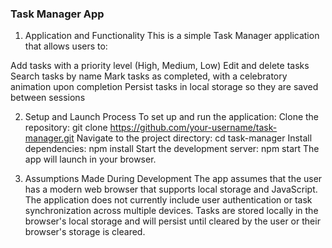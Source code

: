 ### Task Manager App
1. Application and Functionality
This is a simple Task Manager application that allows users to:

Add tasks with a priority level (High, Medium, Low)
Edit and delete tasks
Search tasks by name
Mark tasks as completed, with a celebratory animation upon completion
Persist tasks in local storage so they are saved between sessions

2. Setup and Launch Process
To set up and run the application:
Clone the repository:
git clone https://github.com/your-username/task-manager.git
Navigate to the project directory:
cd task-manager
Install dependencies:
npm install
Start the development server:
npm start
The app will launch in your browser.

3. Assumptions Made During Development
The app assumes that the user has a modern web browser that supports local storage and JavaScript.
The application does not currently include user authentication or task synchronization across multiple devices.
Tasks are stored locally in the browser's local storage and will persist until cleared by the user or their browser's storage is cleared.
